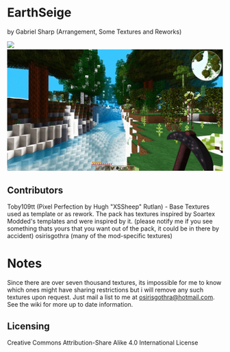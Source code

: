 # EarthSeige
by Gabriel Sharp (Arrangement, Some Textures and Reworks)

<img src="snapshot.png"/>
<img src="SS.jpeg"/>

## Contributors
Toby109tt (Pixel Perfection by Hugh "XSSheep" Rutlan) - Base Textures used as template or as rework.
The pack has textures inspired by Soartex Modded's templates and were inspired by it.
(please notify me if you see something thats yours that you want out of the pack, it could be in there by accident)
osirisgothra (many of the mod-specific textures)


# Notes
Since there are over seven thousand textures, its impossible for me to know which ones might have sharing restrictions
but i will remove any such textures upon request. Just mail a list to me at osirisgothra@hotmail.com. 
See the wiki for more up to date information.

## Licensing
Creative Commons Attribution-Share Alike 4.0 International License
